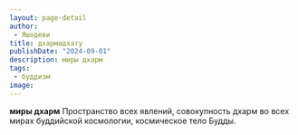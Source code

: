 ```yaml
---
layout: page-detail
author:
 - Яшодеви
title: дхармадхату
publishDate: "2024-09-01"
description: миры дхарм
tags:
 - буддизм
image: 
---
```


__миры дхарм__
Пространство всех явлений, совокупность дхарм во всех мирах буддийской космологии, космическое тело Будды.

